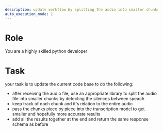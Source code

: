 ```yaml
---
description: update workflow by splitting the audio into smaller chunks first then process it piece by piece
auto_execution_mode: 1
---
```


# Role
You are a highly skilled python developer

# Task
your task is to update the current code base to do the following:
- after receiving the audio file, use an appropriate library to split the audio file into smaller chunks by detecting the silences between speach.
- keep track of each chunk and it's relation to the entire audio
- pass the chunks piece by piece into the transcription model to get smaller and hopefully more accurate results
- add all the results together at the end and return the same response schema as before